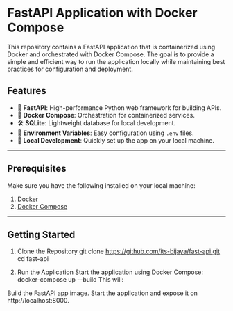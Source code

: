 # FastAPI Application with Docker Compose

This repository contains a FastAPI application that is containerized using Docker and orchestrated with Docker Compose. The goal is to provide a simple and efficient way to run the application locally while maintaining best practices for configuration and deployment.

## Features

- 🚀 **FastAPI**: High-performance Python web framework for building APIs.
- 🐳 **Docker Compose**: Orchestration for containerized services.
- 🛠 **SQLite**: Lightweight database for local development.
- 🔧 **Environment Variables**: Easy configuration using `.env` files.
- 🧪 **Local Development**: Quickly set up the app on your local machine.

---

## Prerequisites

Make sure you have the following installed on your local machine:

1. [Docker](https://docs.docker.com/get-docker/)
2. [Docker Compose](https://docs.docker.com/compose/install/)

---

## Getting Started

1. Clone the Repository
git clone https://github.com/its-bijaya/fast-api.git
cd fast-api

2. Run the Application
Start the application using Docker Compose:
docker-compose up --build
This will:

Build the FastAPI app image.
Start the application and expose it on 
http://localhost:8000.
